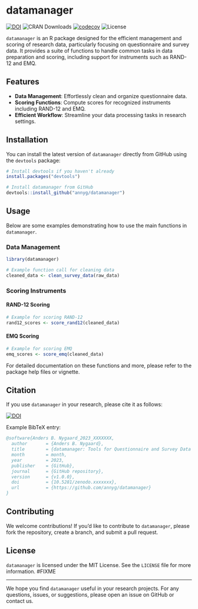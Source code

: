 
<!-- README.md is generated from README.Rmd. Please edit that file -->

# datamanager

[![DOI](https://zenodo.org/badge/DOI/10.5281/zenodo.xxxxxxx.svg)](https://doi.org/10.5281/zenodo.xxxxxxx)
![CRAN
Downloads](https://cranlogs.r-pkg.org/badges/grand-total/datamanager)
[![codecov](https://codecov.io/gh/yourusername/datamanager/branch/main/graph/badge.svg)](https://codecov.io/gh/yourusername/datamanager)
![License](https://img.shields.io/badge/license-MIT-blue.svg)

`datamanager` is an R package designed for the efficient management and
scoring of research data, particularly focusing on questionnaire and
survey data. It provides a suite of functions to handle common tasks in
data preparation and scoring, including support for instruments such as
RAND-12 and EMQ.

## Features

- **Data Management**: Effortlessly clean and organize questionnaire
  data.
- **Scoring Functions**: Compute scores for recognized instruments
  including RAND-12 and EMQ.
- **Efficient Workflow**: Streamline your data processing tasks in
  research settings.

## Installation

You can install the latest version of `datamanager` directly from GitHub
using the `devtools` package:

``` r
# Install devtools if you haven't already
install.packages("devtools")

# Install datamanager from GitHub
devtools::install_github("annyg/datamanager")
```

## Usage

Below are some examples demonstrating how to use the main functions in
`datamanager`.

### Data Management

``` r
library(datamanager)

# Example function call for cleaning data
cleaned_data <- clean_survey_data(raw_data)
```

### Scoring Instruments

#### RAND-12 Scoring

``` r
# Example for scoring RAND-12
rand12_scores <- score_rand12(cleaned_data)
```

#### EMQ Scoring

``` r
# Example for scoring EMQ
emq_scores <- score_emq(cleaned_data)
```

For detailed documentation on these functions and more, please refer to
the package help files or vignette.

## Citation

If you use `datamanager` in your research, please cite it as follows:

[![DOI](https://zenodo.org/badge/DOI/10.5281/zenodo.xxxxxxx.svg)](https://doi.org/10.5281/zenodo.xxxxxxx)

Example BibTeX entry:

``` bibtex
@software{Anders B. Nygaard_2023_XXXXXXX,
  author       = {Anders B. Nygaard},
  title        = {datamanager: Tools for Questionnaire and Survey Data Management},
  month        = month,
  year         = 2023,
  publisher    = {GitHub},
  journal      = {GitHub repository},
  version      = {v1.0.0},
  doi          = {10.5281/zenodo.xxxxxxx},
  url          = {https://github.com/annyg/datamanager}
}
```

## Contributing

We welcome contributions! If you’d like to contribute to `datamanager`,
please fork the repository, create a branch, and submit a pull request.

## License

`datamanager` is licensed under the MIT License. See the `LICENSE` file
for more information. \#FIXME

------------------------------------------------------------------------

We hope you find `datamanager` useful in your research projects. For any
questions, issues, or suggestions, please open an issue on GitHub or
contact us.
